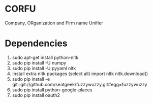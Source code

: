 CORFU
=====

Company, ORganization and Firm name Unifier

Dependencies
=====
1. sudo apt-get install python-nltk
2. sudo pip install -U numpy
3. sudo pip install -U pyyaml nltk
4. Install extra nltk packages (select all)
import nltk
nltk.download()
5. sudo pip install -e git+git://github.com/seatgeek/fuzzywuzzy.git#egg=fuzzywuzzy
6. sudo pip install python-google-places
7. sudo pip install oauth2
